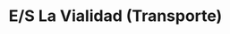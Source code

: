 ---
title: "E/S La Vialidad (Transporte)"
url: /caracas/e-s-la-vialidad-transporte/
shop: Allgemein
---